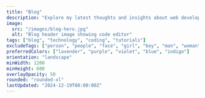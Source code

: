 ```yaml
---
title: "Blog"
description: "Explore my latest thoughts and insights about web development"
image:
  src: "/images/blog-hero.jpg"
  alt: "Blog header image showing code editor"
tags: ["blog", "technology", "coding", "tutorials"]
excludeTags: ["person", "people", "face", "girl", "boy", "man", "woman", "animal", "city", "building", "urban"]
preferredColors: ["lavender", "purple", "violet", "blue", "indigo"]
orientation: "landscape"
minWidth: 1200
minHeight: 600
overlayOpacity: 50
rounded: "rounded-xl"
lastUpdated: "2024-12-19T00:00:00Z"
---
```

<!-- markdownlint-disable-next-line MD033 -->
<slot />

